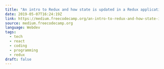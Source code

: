 ```yaml
---
title: "An intro to Redux and how state is updated in a Redux application"
date: 2019-05-07T16:24:19Z
link: https://medium.freecodecamp.org/an-intro-to-redux-and-how-state-is-updated-in-a-redux-application-839c8334d1b1?source=rss----336d898217ee---4&utm_medium=RSS&utm_source=news.12bit.vn
source: medium.freecodecamp.org
language: Webdev
tags:
  - tech
  - react
  - coding
  - programming
  - redux
draft: false
---
```

